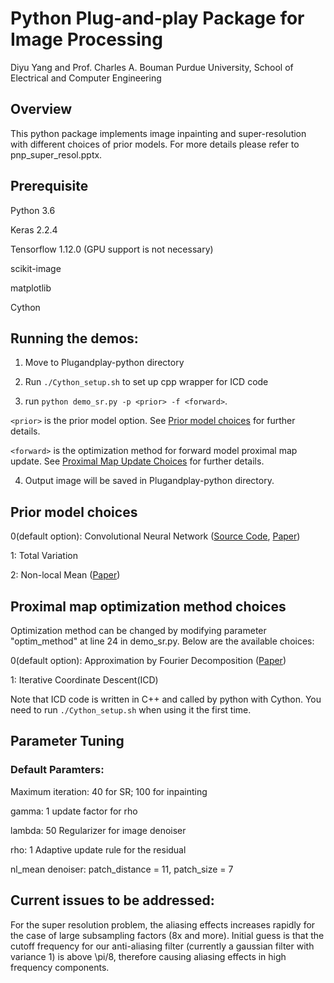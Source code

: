 # Python Plug-and-play Package for Image Processing

Diyu Yang and Prof. Charles A. Bouman
Purdue University, School of Electrical and Computer Engineering
## Overview
This python package implements image inpainting and super-resolution with different choices of prior models. For more details please refer to pnp_super_resol.pptx. 

## Prerequisite
Python 3.6

Keras 2.2.4

Tensorflow 1.12.0 (GPU support is not necessary)

scikit-image

matplotlib

Cython

## Running the demos:
1. Move to Plugandplay-python directory

2. Run `./Cython_setup.sh` to set up cpp wrapper for ICD code

3. run `python demo_sr.py -p <prior> -f <forward>`. 

`<prior>` is the prior model option. See [Prior model choices](#Prior-model-choices) for further details.

`<forward>` is the optimization method for forward model proximal map update. See [Proximal Map Update Choices](#Proximal-map-optimization-method-choices) for further details.

4. Output image will be saved in Plugandplay-python directory.

## Prior model choices 
0(default option): Convolutional Neural Network ([Source Code](https://github.com/cszn/DnCNN), [Paper](https://arxiv.org/pdf/1608.03981.pdf))

1: Total Variation

2: Non-local Mean ([Paper](https://ieeexplore.ieee.org/document/1467423))

## Proximal map optimization method choices
Optimization method can be changed by modifying parameter "optim_method" at line 24 in demo_sr.py. Below are the available choices:

0(default option): Approximation by Fourier Decomposition ([Paper](https://ieeexplore.ieee.org/document/1467423))

1: Iterative Coordinate Descent(ICD)

Note that ICD code is written in C++ and called by python with Cython. You need to run `./Cython_setup.sh` when using it the first time.

## Parameter Tuning

### Default Paramters:

Maximum iteration: 40 for SR; 100 for inpainting

gamma: 1    update factor for rho

lambda: 50   Regularizer for image denoiser

rho: 1    Adaptive update rule for the residual

nl_mean denoiser: patch_distance = 11, patch_size = 7

## Current issues to be addressed:
For the super resolution problem, the aliasing effects increases rapidly for the case of large subsampling factors (8x and more). Initial guess is that the cutoff frequency for our anti-aliasing filter (currently a gaussian filter with variance 1) is above \pi/8, therefore causing aliasing effects in high frequency components. 
